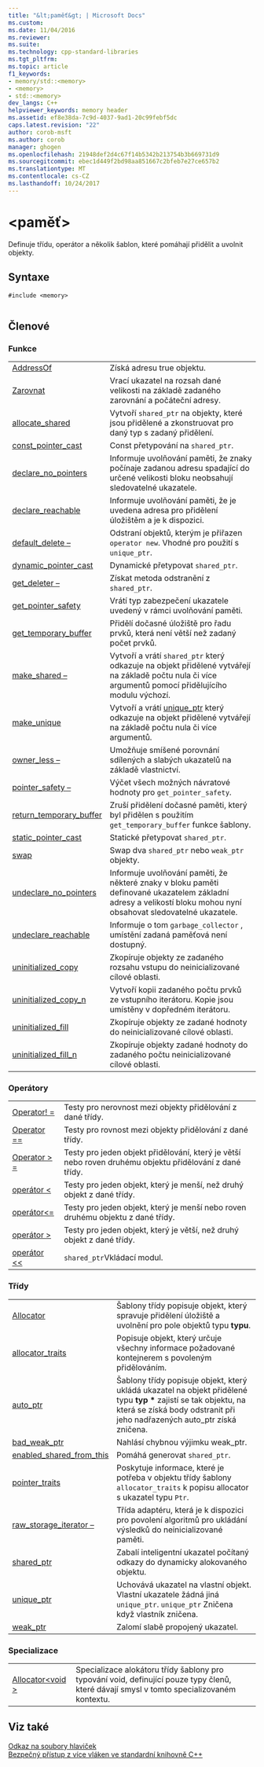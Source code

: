 ```yaml
---
title: "&lt;paměť&gt; | Microsoft Docs"
ms.custom: 
ms.date: 11/04/2016
ms.reviewer: 
ms.suite: 
ms.technology: cpp-standard-libraries
ms.tgt_pltfrm: 
ms.topic: article
f1_keywords:
- memory/std::<memory>
- <memory>
- std::<memory>
dev_langs: C++
helpviewer_keywords: memory header
ms.assetid: ef8e38da-7c9d-4037-9ad1-20c99febf5dc
caps.latest.revision: "22"
author: corob-msft
ms.author: corob
manager: ghogen
ms.openlocfilehash: 21948def2d4c67f14b5342b213754b3b669731d9
ms.sourcegitcommit: ebec1d449f2bd98aa851667c2bfeb7e27ce657b2
ms.translationtype: MT
ms.contentlocale: cs-CZ
ms.lasthandoff: 10/24/2017
---
```

# <a name="ltmemorygt"></a>&lt;paměť&gt;
Definuje třídu, operátor a několik šablon, které pomáhají přidělit a uvolnit objekty.  
  
## <a name="syntax"></a>Syntaxe  
  
```  
#include <memory>  
  
```  
  
## <a name="members"></a>Členové  
  
### <a name="functions"></a>Funkce  
  
|||  
|-|-|  
|[AddressOf](../standard-library/memory-functions.md#addressof)|Získá adresu true objektu.|  
|[Zarovnat](../standard-library/memory-functions.md#align)|Vrací ukazatel na rozsah dané velikosti na základě zadaného zarovnání a počáteční adresy.|  
|[allocate_shared](../standard-library/memory-functions.md#allocate_shared)|Vytvoří `shared_ptr` na objekty, které jsou přidělené a zkonstruovat pro daný typ s zadaný přidělení.|  
|[const_pointer_cast](../standard-library/memory-functions.md#const_pointer_cast)|Const přetypování na `shared_ptr`.|  
|[declare_no_pointers](../standard-library/memory-functions.md#declare_no_pointers)|Informuje uvolňování paměti, že znaky počínaje zadanou adresu spadající do určené velikosti bloku neobsahují sledovatelné ukazatele.|  
|[declare_reachable](../standard-library/memory-functions.md#declare_reachable)|Informuje uvolňování paměti, že je uvedena adresa pro přidělení úložištěm a je k dispozici.|  
|[default_delete –](../standard-library/memory-functions.md#default_delete)|Odstraní objektů, kterým je přiřazen `operator new`. Vhodné pro použití s `unique_ptr`.|  
|[dynamic_pointer_cast](../standard-library/memory-functions.md#dynamic_pointer_cast)|Dynamické přetypovat `shared_ptr`.|  
|[get_deleter –](../standard-library/memory-functions.md#get_deleter)|Získat metoda odstranění z `shared_ptr`.|  
|[get_pointer_safety](../standard-library/memory-functions.md#get_pointer_safety)|Vrátí typ zabezpečení ukazatele uvedený v rámci uvolňování paměti.|  
|[get_temporary_buffer](../standard-library/memory-functions.md#get_temporary_buffer)|Přidělí dočasné úložiště pro řadu prvků, která není větší než zadaný počet prvků.|  
|[make_shared –](../standard-library/memory-functions.md#make_shared)|Vytvoří a vrátí `shared_ptr` který odkazuje na objekt přidělené vytvářejí na základě počtu nula či více argumentů pomocí přidělujícího modulu výchozí.|  
|[make_unique](../standard-library/memory-functions.md#make_unique)|Vytvoří a vrátí [unique_ptr](../standard-library/unique-ptr-class.md) který odkazuje na objekt přidělené vytvářejí na základě počtu nula či více argumentů.|  
|[owner_less –](../standard-library/memory-functions.md#owner_less)|Umožňuje smíšené porovnání sdílených a slabých ukazatelů na základě vlastnictví.|  
|[pointer_safety –](../standard-library/memory-enums.md#pointer_safety)|Výčet všech možných návratové hodnoty pro `get_pointer_safety`.|  
|[return_temporary_buffer](../standard-library/memory-functions.md#return_temporary_buffer)|Zruší přidělení dočasné paměti, který byl přidělen s použitím `get_temporary_buffer` funkce šablony.|  
|[static_pointer_cast](../standard-library/memory-functions.md#static_pointer_cast)|Statické přetypovat `shared_ptr`.|  
|[swap](../standard-library/memory-functions.md#swap)|Swap dva `shared_ptr` nebo `weak_ptr` objekty.|  
|[undeclare_no_pointers](../standard-library/memory-functions.md#undeclare_no_pointers)|Informuje uvolňování paměti, že některé znaky v bloku paměti definované ukazatelem základní adresy a velikostí bloku mohou nyní obsahovat sledovatelné ukazatele.|  
|[undeclare_reachable](../standard-library/memory-functions.md#undeclare_reachable)|Informuje o tom `garbage_collector` , umístění zadaná paměťová není dostupný.|  
|[uninitialized_copy](../standard-library/memory-functions.md#uninitialized_copy)|Zkopíruje objekty ze zadaného rozsahu vstupu do neinicializované cílové oblasti.|  
|[uninitialized_copy_n](../standard-library/memory-functions.md#uninitialized_copy_n)|Vytvoří kopii zadaného počtu prvků ze vstupního iterátoru. Kopie jsou umístěny v dopředném iterátoru.|  
|[uninitialized_fill](../standard-library/memory-functions.md#uninitialized_fill)|Zkopíruje objekty ze zadané hodnoty do neinicializované cílové oblasti.|  
|[uninitialized_fill_n](../standard-library/memory-functions.md#uninitialized_fill_n)|Zkopíruje objekty zadané hodnoty do zadaného počtu neinicializované cílové oblasti.|  
  
### <a name="operators"></a>Operátory  
  
|||  
|-|-|  
|[Operator! =](../standard-library/memory-operators.md#op_neq)|Testy pro nerovnost mezi objekty přidělování z dané třídy.|  
|[Operator ==](../standard-library/memory-operators.md#op_eq_eq)|Testy pro rovnost mezi objekty přidělování z dané třídy.|  
|[Operator > =](../standard-library/memory-operators.md#op_gt_eq)|Testy pro jeden objekt přidělování, který je větší nebo roven druhému objektu přidělování z dané třídy.|  
|[operátor <](../standard-library/memory-operators.md#op_lt)|Testy pro jeden objekt, který je menší, než druhý objekt z dané třídy.|  
|[operátor\<=](../standard-library/memory-operators.md#op_gt_eq)|Testy pro jeden objekt, který je menší nebo roven druhému objektu z dané třídy.|  
|[operátor >](../standard-library/memory-operators.md#op_gt)|Testy pro jeden objekt, který je větší, než druhý objekt z dané třídy.|  
|[operátor <<](../standard-library/memory-operators.md#op_lt_lt)|`shared_ptr`Vkládací modul.|  
  
### <a name="classes"></a>Třídy  
  
|||  
|-|-|  
|[Allocator](../standard-library/allocator-class.md)|Šablony třídy popisuje objekt, který spravuje přidělení úložiště a uvolnění pro pole objektů typu **typu**.|  
|[allocator_traits](../standard-library/allocator-traits-class.md)|Popisuje objekt, který určuje všechny informace požadované kontejnerem s povoleným přidělováním.|  
|[auto_ptr](../standard-library/auto-ptr-class.md)|Šablony třídy popisuje objekt, který ukládá ukazatel na objekt přidělené typu **typ \***  zajistí se tak objektu, na která se získá body odstranit při jeho nadřazených auto_ptr získá zničena.|  
|[bad_weak_ptr](../standard-library/bad-weak-ptr-class.md)|Nahlásí chybnou výjimku weak_ptr.|  
|[enabled_shared_from_this](../standard-library/enable-shared-from-this-class.md)|Pomáhá generovat `shared_ptr`.|  
|[pointer_traits](../standard-library/pointer-traits-struct.md)|Poskytuje informace, které je potřeba v objektu třídy šablony `allocator_traits` k popisu allocator s ukazatel typu `Ptr`.|  
|[raw_storage_iterator –](../standard-library/raw-storage-iterator-class.md)|Třída adaptéru, která je k dispozici pro povolení algoritmů pro ukládání výsledků do neinicializované paměti.|  
|[shared_ptr](../standard-library/shared-ptr-class.md)|Zabalí inteligentní ukazatel počítaný odkazy do dynamicky alokovaného objektu.|  
|[unique_ptr](../standard-library/unique-ptr-class.md)|Uchovává ukazatel na vlastní objekt. Vlastní ukazatele žádná jiná `unique_ptr`. `unique_ptr` Zničena když vlastník zničena.|  
|[weak_ptr](../standard-library/weak-ptr-class.md)|Zalomí slabě propojený ukazatel.|  
  
### <a name="specializations"></a>Specializace  
  
|||  
|-|-|  
|[Allocator\<void >](../standard-library/allocator-void-class.md)|Specializace alokátoru třídy šablony pro typování void, definující pouze typy členů, které dávají smysl v tomto specializovaném kontextu.|  
  
## <a name="see-also"></a>Viz také  
 [Odkaz na soubory hlaviček](../standard-library/cpp-standard-library-header-files.md)   
 [Bezpečný přístup z více vláken ve standardní knihovně C++](../standard-library/thread-safety-in-the-cpp-standard-library.md)



